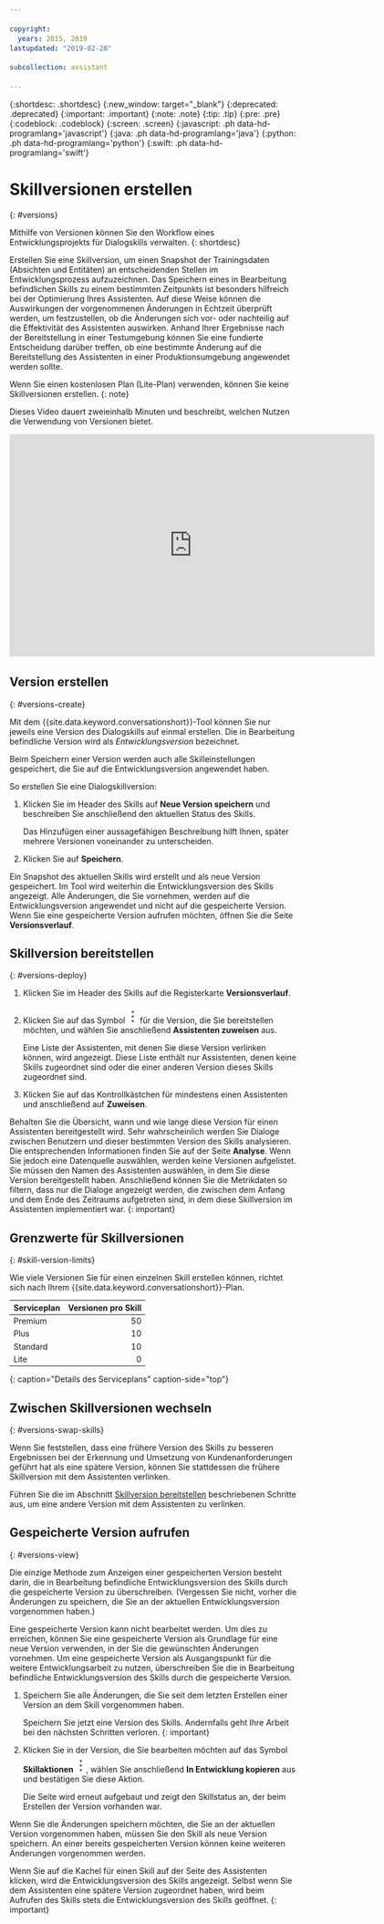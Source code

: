 ```yaml
---

copyright:
  years: 2015, 2019
lastupdated: "2019-02-28"

subcollection: assistant

---
```


{:shortdesc: .shortdesc}
{:new_window: target="_blank"}
{:deprecated: .deprecated}
{:important: .important}
{:note: .note}
{:tip: .tip}
{:pre: .pre}
{:codeblock: .codeblock}
{:screen: .screen}
{:javascript: .ph data-hd-programlang='javascript'}
{:java: .ph data-hd-programlang='java'}
{:python: .ph data-hd-programlang='python'}
{:swift: .ph data-hd-programlang='swift'}

# Skillversionen erstellen
{: #versions}

Mithilfe von Versionen können Sie den Workflow eines Entwicklungsprojekts für Dialogskills verwalten.
{: shortdesc}

Erstellen Sie eine Skillversion, um einen Snapshot der Trainingsdaten (Absichten und Entitäten) an entscheidenden Stellen im Entwicklungsprozess aufzuzeichnen. Das Speichern eines in Bearbeitung befindlichen Skills zu einem bestimmten Zeitpunkts ist besonders hilfreich bei der Optimierung Ihres Assistenten. Auf diese Weise können die Auswirkungen der vorgenommenen Änderungen in Echtzeit überprüft werden, um festzustellen, ob die Änderungen sich vor- oder nachteilig auf die Effektivität des Assistenten auswirken. Anhand Ihrer Ergebnisse nach der Bereitstellung in einer Testumgebung können Sie eine fundierte Entscheidung darüber treffen, ob eine bestimmte Änderung auf die Bereitstellung des Assistenten in einer Produktionsumgebung angewendet werden sollte. 

Wenn Sie einen kostenlosen Plan (Lite-Plan) verwenden, können Sie keine Skillversionen erstellen.
{: note}

Dieses Video dauert zweieinhalb Minuten und beschreibt, welchen Nutzen die Verwendung von Versionen bietet.

<iframe class="embed-responsive-item" id="youtubeplayer" title="Skillversionen erstellen" type="text/html" width="640" height="390" src="https://www.youtube.com/embed/FDolnBxvcZ8" frameborder="0" webkitallowfullscreen mozallowfullscreen allowfullscreen> </iframe>

## Version erstellen
{: #versions-create}

Mit dem {{site.data.keyword.conversationshort}}-Tool können Sie nur jeweils eine Version des Dialogskills auf einmal erstellen. Die in Bearbeitung befindliche Version wird als *Entwicklungsversion* bezeichnet.

Beim Speichern einer Version werden auch alle Skilleinstellungen gespeichert, die Sie auf die Entwicklungsversion angewendet haben.

So erstellen Sie eine Dialogskillversion:

1.  Klicken Sie im Header des Skills auf **Neue Version speichern** und beschreiben Sie anschließend den aktuellen Status des Skills.

    Das Hinzufügen einer aussagefähigen Beschreibung hilft Ihnen, später mehrere Versionen voneinander zu unterscheiden.

1.  Klicken Sie auf **Speichern**.

Ein Snapshot des aktuellen Skills wird erstellt und als neue Version gespeichert. Im Tool wird weiterhin die Entwicklungsversion des Skills angezeigt. Alle Änderungen, die Sie vornehmen, werden auf die Entwicklungsversion angewendet und nicht auf die gespeicherte Version. Wenn Sie eine gespeicherte Version aufrufen möchten, öffnen Sie die Seite **Versionsverlauf**.

## Skillversion bereitstellen
{: #versions-deploy}

1.  Klicken Sie im Header des Skills auf die Registerkarte **Versionsverlauf**.
1.  Klicken Sie auf das Symbol ![Klicken, um Aktionen anzuzeigen](images/kebab-react.png) für die Version, die Sie bereitstellen möchten, und wählen Sie anschließend **Assistenten zuweisen** aus.

    Eine Liste der Assistenten, mit denen Sie diese Version verlinken können, wird angezeigt. Diese Liste enthält nur Assistenten, denen keine Skills zugeordnet sind oder die einer anderen Version dieses Skills zugeordnet sind.
1.  Klicken Sie auf das Kontrollkästchen für mindestens einen Assistenten und anschließend auf **Zuweisen**.

Behalten Sie die Übersicht, wann und wie lange diese Version für einen Assistenten bereitgestellt wird. Sehr wahrscheinlich werden Sie Dialoge zwischen Benutzern und dieser bestimmten Version des Skills analysieren. Die entsprechenden Informationen finden Sie auf der Seite **Analyse**. Wenn Sie jedoch eine Datenquelle auswählen, werden keine Versionen aufgelistet. Sie müssen den Namen des Assistenten auswählen, in dem Sie diese Version bereitgestellt haben. Anschließend können Sie die Metrikdaten so filtern, dass nur die Dialoge angezeigt werden, die zwischen dem Anfang und dem Ende des Zeitraums aufgetreten sind, in dem diese Skillversion im Assistenten implementiert war.
{: important}

## Grenzwerte für Skillversionen
{: #skill-version-limits}

Wie viele Versionen Sie für einen einzelnen Skill erstellen können, richtet sich nach Ihrem {{site.data.keyword.conversationshort}}-Plan.

| Serviceplan     | Versionen pro Skill |
|------------------|-------------------:|
| Premium          |                 50 |
| Plus             |                 10 |
| Standard         |                 10 |
| Lite             |                  0 |
{: caption="Details des Serviceplans" caption-side="top"}

## Zwischen Skillversionen wechseln
{: #versions-swap-skills}

Wenn Sie feststellen, dass eine frühere Version des Skills zu besseren Ergebnissen bei der Erkennung und Umsetzung von Kundenanforderungen geführt hat als eine spätere Version, können Sie stattdessen die frühere Skillversion mit dem Assistenten verlinken. 

Führen Sie die im Abschnitt [Skillversion bereitstellen](#versions-deploy) beschriebenen Schritte aus, um eine andere Version mit dem Assistenten zu verlinken. 

## Gespeicherte Version aufrufen
{: #versions-view}

Die einzige Methode zum Anzeigen einer gespeicherten Version besteht darin, die in Bearbeitung befindliche Entwicklungsversion des Skills durch die gespeicherte Version zu überschreiben. (Vergessen Sie nicht, vorher die Änderungen zu speichern, die Sie an der aktuellen Entwicklungsversion vorgenommen haben.)

Eine gespeicherte Version kann nicht bearbeitet werden. Um dies zu erreichen, können Sie eine gespeicherte Version als Grundlage für eine neue Version verwenden, in der Sie die gewünschten Änderungen vornehmen. Um eine gespeicherte Version als Ausgangspunkt für die weitere Entwicklungsarbeit zu nutzen, überschreiben Sie die in Bearbeitung befindliche Entwicklungsversion des Skills durch die gespeicherte Version. 

1.  Speichern Sie alle Änderungen, die Sie seit dem letzten Erstellen einer Version an dem Skill vorgenommen haben. 

    Speichern Sie jetzt eine Version des Skills. Andernfalls geht Ihre Arbeit bei den nächsten Schritten verloren.
    {: important}

1.  Klicken Sie in der Version, die Sie bearbeiten möchten auf das Symbol **Skillaktionen** ![Skillaktionen](images/kebab-react.png), wählen Sie anschließend **In Entwicklung kopieren** aus und bestätigen Sie diese Aktion.

    Die Seite wird erneut aufgebaut und zeigt den Skillstatus an, der beim Erstellen der Version vorhanden war.

Wenn Sie die Änderungen speichern möchten, die Sie an der aktuellen Version vorgenommen haben, müssen Sie den Skill als neue Version speichern. An einer bereits gespeicherten Version können keine weiteren Änderungen vorgenommen werden. 

Wenn Sie auf die Kachel für einen Skill auf der Seite des Assistenten klicken, wird die Entwicklungsversion des Skills angezeigt. Selbst wenn Sie dem Assistenten eine spätere Version zugeordnet haben, wird beim Aufrufen des Skills stets die Entwicklungsversion des Skills geöffnet.
{: important}
